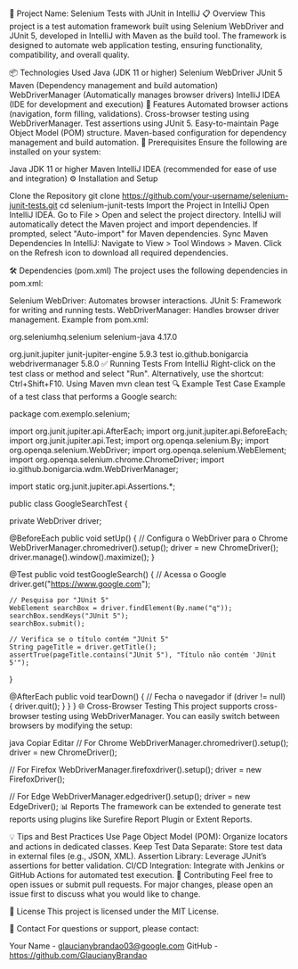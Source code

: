 📘 Project Name: Selenium Tests with JUnit in IntelliJ 
📋 Overview This project is a test automation framework built using Selenium WebDriver and JUnit 5, developed in IntelliJ with Maven as the build tool. The framework is designed to automate web application testing, ensuring functionality, compatibility, and overall quality.

📦 Technologies Used Java (JDK 11 or higher) Selenium WebDriver JUnit 5 Maven (Dependency management and build automation) WebDriverManager (Automatically manages browser drivers) IntelliJ IDEA (IDE for development and execution) 🚀 Features Automated browser actions (navigation, form filling, validations). Cross-browser testing using WebDriverManager. Test assertions using JUnit 5. Easy-to-maintain Page Object Model (POM) structure. Maven-based configuration for dependency management and build automation. 🔧 Prerequisites Ensure the following are installed on your system:

Java JDK 11 or higher Maven IntelliJ IDEA (recommended for ease of use and integration) ⚙️ Installation and Setup

Clone the Repository git clone https://github.com/your-username/selenium-junit-tests.git cd selenium-junit-tests
Import the Project in IntelliJ Open IntelliJ IDEA. Go to File > Open and select the project directory. IntelliJ will automatically detect the Maven project and import dependencies. If prompted, select "Auto-import" for Maven dependencies.
Sync Maven Dependencies In IntelliJ:
Navigate to View > Tool Windows > Maven. Click on the Refresh icon to download all required dependencies.

🛠 Dependencies (pom.xml) The project uses the following dependencies in pom.xml:

Selenium WebDriver: Automates browser interactions. JUnit 5: Framework for writing and running tests. WebDriverManager: Handles browser driver management. Example from pom.xml:

org.seleniumhq.selenium selenium-java 4.17.0
<!-- JUnit 5 -->
<dependency>
    <groupId>org.junit.jupiter</groupId>
    <artifactId>junit-jupiter-engine</artifactId>
    <version>5.9.3</version>
    <scope>test</scope>
</dependency>

<!-- WebDriverManager -->
<dependency>
    <groupId>io.github.bonigarcia</groupId>
    <artifactId>webdrivermanager</artifactId>
    <version>5.8.0</version>
</dependency>
✅ Running Tests From IntelliJ Right-click on the test class or method and select "Run". Alternatively, use the shortcut: Ctrl+Shift+F10. Using Maven
mvn clean test 🔍 Example Test Case Example of a test class that performs a Google search:

package com.exemplo.selenium;

import org.junit.jupiter.api.AfterEach; import org.junit.jupiter.api.BeforeEach; import org.junit.jupiter.api.Test; import org.openqa.selenium.By; import org.openqa.selenium.WebDriver; import org.openqa.selenium.WebElement; import org.openqa.selenium.chrome.ChromeDriver; import io.github.bonigarcia.wdm.WebDriverManager;

import static org.junit.jupiter.api.Assertions.*;

public class GoogleSearchTest {

private WebDriver driver;

@BeforeEach
public void setUp() {
    // Configura o WebDriver para o Chrome
    WebDriverManager.chromedriver().setup();
    driver = new ChromeDriver();
    driver.manage().window().maximize();
}

@Test
public void testGoogleSearch() {
    // Acessa o Google
    driver.get("https://www.google.com");

    // Pesquisa por "JUnit 5"
    WebElement searchBox = driver.findElement(By.name("q"));
    searchBox.sendKeys("JUnit 5");
    searchBox.submit();

    // Verifica se o título contém "JUnit 5"
    String pageTitle = driver.getTitle();
    assertTrue(pageTitle.contains("JUnit 5"), "Título não contém 'JUnit 5'");
}

@AfterEach
public void tearDown() {
    // Fecha o navegador
    if (driver != null) {
        driver.quit();
    }
}
} 🌐 Cross-Browser Testing This project supports cross-browser testing using WebDriverManager. You can easily switch between browsers by modifying the setup:

java Copiar Editar // For Chrome WebDriverManager.chromedriver().setup(); driver = new ChromeDriver();

// For Firefox WebDriverManager.firefoxdriver().setup(); driver = new FirefoxDriver();

// For Edge WebDriverManager.edgedriver().setup(); driver = new EdgeDriver(); 📊 Reports The framework can be extended to generate test reports using plugins like Surefire Report Plugin or Extent Reports.

💡 Tips and Best Practices Use Page Object Model (POM): Organize locators and actions in dedicated classes. Keep Test Data Separate: Store test data in external files (e.g., JSON, XML). Assertion Library: Leverage JUnit’s assertions for better validation. CI/CD Integration: Integrate with Jenkins or GitHub Actions for automated test execution. 🤝 Contributing Feel free to open issues or submit pull requests. For major changes, please open an issue first to discuss what you would like to change.

📄 License This project is licensed under the MIT License.

📧 Contact For questions or support, please contact:

Your Name - glaucianybrandao03@google.com GitHub - https://github.com/GlaucianyBrandao
